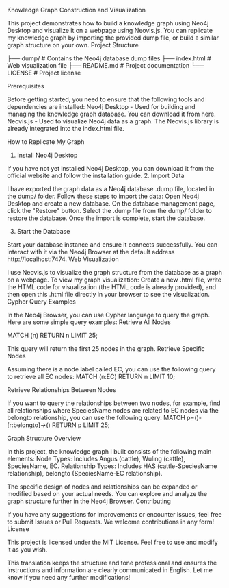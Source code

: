 Knowledge Graph Construction and Visualization

This project demonstrates how to build a knowledge graph using Neo4j Desktop and visualize it on a webpage using Neovis.js. You can replicate my knowledge graph by importing the provided dump file, or build a similar graph structure on your own.
Project Structure

├── dump/                # Contains the Neo4j database dump files
├── index.html           # Web visualization file
├── README.md            # Project documentation
└── LICENSE              # Project license

Prerequisites

Before getting started, you need to ensure that the following tools and dependencies are installed:
Neo4j Desktop - Used for building and managing the knowledge graph database. You can download it from here.
Neovis.js - Used to visualize Neo4j data as a graph. The Neovis.js library is already integrated into the index.html file.

How to Replicate My Graph

1. Install Neo4j Desktop

If you have not yet installed Neo4j Desktop, you can download it from the official website and follow the installation guide.
2. Import Data

I have exported the graph data as a Neo4j database .dump file, located in the dump/ folder. Follow these steps to import the data:
Open Neo4j Desktop and create a new database.
On the database management page, click the "Restore" button.
Select the .dump file from the dump/ folder to restore the database.
Once the import is complete, start the database.

3. Start the Database

Start your database instance and ensure it connects successfully. You can interact with it via the Neo4j Browser at the default address http://localhost:7474.
Web Visualization

I use Neovis.js to visualize the graph structure from the database as a graph on a webpage. To view my graph visualization:
Create a new .html file, write the HTML code for visualization (the HTML code is already provided), and then open this .html file directly in your browser to see the visualization.
Cypher Query Examples

In the Neo4j Browser, you can use Cypher language to query the graph. Here are some simple query examples:
Retrieve All Nodes

MATCH (n) RETURN n LIMIT 25;

This query will return the first 25 nodes in the graph.
Retrieve Specific Nodes

Assuming there is a node label called EC, you can use the following query to retrieve all EC nodes:
MATCH (n:EC) RETURN n LIMIT 10;

Retrieve Relationships Between Nodes

If you want to query the relationships between two nodes, for example, find all relationships where SpeciesName nodes are related to EC nodes via the belongto relationship, you can use the following query:
MATCH p=()-[r:belongto]->() RETURN p LIMIT 25;

Graph Structure Overview

In this project, the knowledge graph I built consists of the following main elements:
Node Types: Includes Angus (cattle), Wuling (cattle), SpeciesName, EC.
Relationship Types: Includes HAS (cattle-SpeciesName relationship), belongto (SpeciesName-EC relationship).

The specific design of nodes and relationships can be expanded or modified based on your actual needs. You can explore and analyze the graph structure further in the Neo4j Browser.
Contributing

If you have any suggestions for improvements or encounter issues, feel free to submit Issues or Pull Requests. We welcome contributions in any form!
License

This project is licensed under the MIT License. Feel free to use and modify it as you wish.

This translation keeps the structure and tone professional and ensures the instructions and information are clearly communicated in English. Let me know if you need any further modifications!
